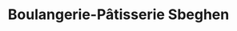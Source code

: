---
title: "Boulangerie-Pâtisserie Sbeghen"
url: /saint-antheme/boulangerie-patisserie-sbeghen/
shop: boulangerie
---